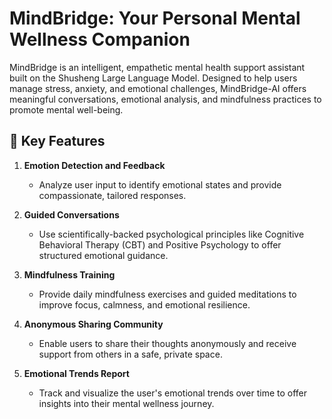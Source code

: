# MindBridge: Your Personal Mental Wellness Companion  

MindBridge is an intelligent, empathetic mental health support assistant built on the Shusheng Large Language Model. Designed to help users manage stress, anxiety, and emotional challenges, MindBridge-AI offers meaningful conversations, emotional analysis, and mindfulness practices to promote mental well-being.

## 🌟 **Key Features**  
1. **Emotion Detection and Feedback**  
   - Analyze user input to identify emotional states and provide compassionate, tailored responses.  

2. **Guided Conversations**  
   - Use scientifically-backed psychological principles like Cognitive Behavioral Therapy (CBT) and Positive Psychology to offer structured emotional guidance.  

3. **Mindfulness Training**  
   - Provide daily mindfulness exercises and guided meditations to improve focus, calmness, and emotional resilience.  

4. **Anonymous Sharing Community**  
   - Enable users to share their thoughts anonymously and receive support from others in a safe, private space.  

5. **Emotional Trends Report**  
   - Track and visualize the user's emotional trends over time to offer insights into their mental wellness journey.  
